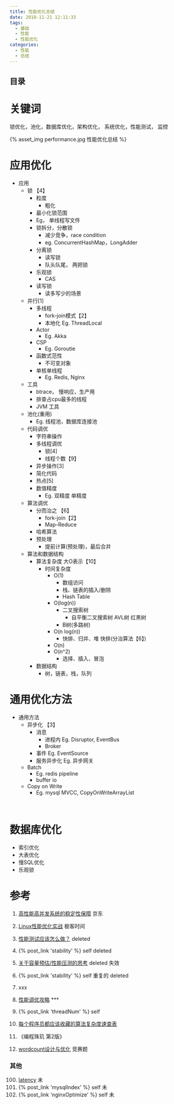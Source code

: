 ```yaml
---
title: 性能优化总结
date: 2018-11-21 12:11:33
tags: 
  - 基础
  - 性能
  - 性能优化
categories: 
  - 性能  
  - 总结
---
```


<p></p>
<!-- more -->

## 目录
<!-- toc -->

# 关键词 
锁优化，池化，数据库优化，架构优化， 系统优化，性能测试， 监控 

{% asset_img performance.jpg 性能优化总结 %}

# 应用优化
+ 应用
	- 锁 【4】
		+ 粒度
		  - 粗化
		+ 最小化锁范围
		+ Eg， 单线程写文件
		+ 锁拆分，分散锁
		  - 减少竞争，race condition
		  - eg. ConcurrentHashMap，LongAdder
		+ 分离锁
		  - 读写锁
		  - 队头队尾， 两把锁
		+ 乐观锁
		  - CAS
		+ 读写锁
		  - 读多写少的场景
	- 并行[1]
		+ 多线程
		  - fork-join模式【2】
		  - 本地化 Eg. ThreadLocal
		+ Actor
		  - Eg. Akka
		+ CSP
		  - Eg. Goroutie
		+ 函数式范性
		  - 不可变对象
		+ 单核单线程
		  - Eg. Redis, Nginx
	- 工具
		+ btrace， 慢响应，生产用
		+ 排查占cpu最多的线程
		+ JVM 工具
	- 池化(重用)
		+ Eg. 线程池，数据库连接池
	- 代码调优
		+ 字符串操作
		+ 多线程调优
			- 锁[4]
			- 线程个数【9】
		+ 异步操作[3]
		+ 简化代码
		+ 热点[5]
		+ 数值精度
			- Eg. 双精度 单精度
	- 算法调优
		+ 分而治之 【6】
			- fork-join【2】
			- Map-Reduce
		+ 哈希算法
		+ 预处理
			- 提前计算(预处理)，最后合并
	- 算法和数据结构
		+ 算法复杂度 大O表示【10】
			- 时间复杂度
				+ O(1)
					+ 数组访问
					+ 栈、链表的插入/删除
					+ Hash Table
				+ O(log(n))
					+ 二叉搜索树
						+ 自平衡二叉搜索树
							AVL树
							红黑树
					+ B树(多路树)
				+ O(n log(n))
					+ 快排、归并、堆
						快排(分治算法【6】) 
				+ O(n)
				+ O(n^2)
					+ 选择、插入、冒泡
		+ 数据结构
			- 树，链表，栈，队列


# 通用优化方法
- 通用方法
	+ 异步化  【3】
		+ 消息
			+ 进程内
			   Eg.  Disruptor, EventBus
			+ Broker
		+ 事件
		  Eg. EventSource
		+ 服务异步化
			  Eg. 异步网关
	+ Batch
		+ Eg. redis pipeline
		+ buffer io
	+ Copy on Write
	    + Eg. mysql MVCC, CopyOnWriteArrayList


​	

# 数据库优化
- 索引优化
- 大表优化
- 慢SQL优化
- 乐观锁

# 参考
1. [高性能高并发系统的稳定性保障](http://dwz.cn/4SrP4L) 京东

2. [Linux性能优化实战](https://time.geekbang.org/column/intro/140)  极客时间

3. [性能测试应该怎么做？](https://coolshell.cn/articles/17381.html)  deleted

4. {% post_link 'stability' %}  self  deleted

5. [关于容量预估/性能压测的思考](http://blog.jobbole.com/88958/)  deleted  失效

6. {% post_link 'stability' %}   self  重复的 deleted

7. xxx

8. [性能调优攻略](https://coolshell.cn/articles/7490.html/comment-page-1)  *** 

9. {% post_link 'threadNum' %}  self

10. [每个程序员都应该收藏的算法复杂度速查表](http://www.codeceo.com/article/algorithm-complexity-table.html)

11. 《编程珠玑 第2版》 

12. [wordcount设计与优化](https://yq.aliyun.com/articles/25487)  竞赛题

### 其他
100. [latency](https://colin-scott.github.io/personal_website/research/interactive_latency.html)  未  
101. {%  post_link   'mysqlIndex'  %}     self 未
102. {%  post_link   'nginxOptimize'  %}   self 未
